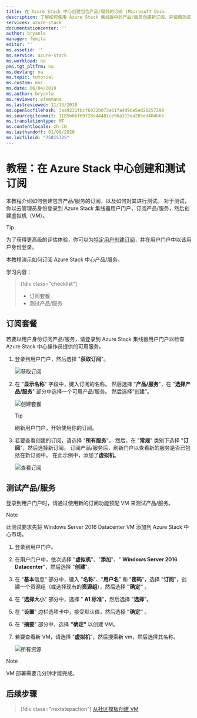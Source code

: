 ```yaml
---
title: 在 Azure Stack 中心创建包含产品/服务的订阅 |Microsoft Docs
description: 了解如何使用 Azure Stack 集线器中的产品/服务创建新订阅，并使用测试 VM 测试产品/服务。
services: azure-stack
documentationcenter: ''
author: bryanla
manager: femila
editor: ''
ms.assetid: ''
ms.service: azure-stack
ms.workload: na
pms.tgt_pltfrm: na
ms.devlang: na
ms.topic: tutorial
ms.custom: mvc
ms.date: 06/04/2019
ms.author: bryanla
ms.reviewer: efemmano
ms.lastreviewed: 11/13/2018
ms.openlocfilehash: 3aa9231fbcf6032b073a61fa4d96e5ed20257290
ms.sourcegitcommit: 1185b66f69f28e44481ce96a315ea285ed404b66
ms.translationtype: MT
ms.contentlocale: zh-CN
ms.lasthandoff: 01/09/2020
ms.locfileid: "75815725"
---
```

# <a name="tutorial-create-and-test-a-subscription-in-azure-stack-hub"></a>教程：在 Azure Stack 中心创建和测试订阅

本教程介绍如何创建包含产品/服务的订阅，以及如何对其进行测试。 对于测试，你以云管理员身份登录到 Azure Stack 集线器用户门户，订阅产品/服务，然后创建虚拟机（VM）。

> [!TIP]
> 为了获得更高级的评估体验，你可以为[特定用户创建订阅](../operator/azure-stack-subscribe-plan-provision-vm.md#create-a-subscription-as-a-cloud-operator)，并在用户门户中以该用户身份登录。

本教程演示如何订阅 Azure Stack 中心产品/服务。

学习内容：

> [!div class="checklist"]
> * 订阅套餐 
> * 测试产品/服务

## <a name="subscribe-to-an-offer"></a>订阅套餐

若要以用户身份订阅产品/服务，请登录到 Azure Stack 集线器用户门户以检查 Azure Stack 中心操作员提供的可用服务。

1. 登录到用户门户，然后选择 "**获取订阅**"。

   ![获取订阅](media/azure-stack-subscribe-services/get-subscription.png)

2. 在 "**显示名称**" 字段中，键入订阅的名称。 然后选择 "**产品/服务**"，在 "**选择产品/服务**" 部分中选择一个可用产品/服务。 然后选择“创建”。

   ![创建套餐](media/azure-stack-subscribe-services/create-subscription.png)

   > [!TIP]
   > 刷新用户门户，开始使用你的订阅。

3. 若要查看创建的订阅，请选择 "**所有服务**"。 然后，在 "**常规**" 类别下选择 "**订阅**"，然后选择新订阅。 订阅产品/服务后，刷新门户以查看新的服务是否已包括在新订阅中。 在此示例中，添加了**虚拟机**。

   ![查看订阅](media/azure-stack-subscribe-services/view-subscription.png)

## <a name="test-the-offer"></a>测试产品/服务

登录到用户门户时，请通过使用新的订阅功能预配 VM 来测试产品/服务。

> [!NOTE]
> 此测试要求先将 Windows Server 2016 Datacenter VM 添加到 Azure Stack 中心市场。

1. 登录到用户门户。

2. 在用户门户中，依次选择 "**虚拟机**"、"**添加**"、" **Windows Server 2016 Datacenter**"，然后选择 "**创建**"。

3. 在 "**基本**信息" 部分中，键入 "**名称**"、"**用户名**" 和 "**密码**"，选择 "**订阅**"，创建一个资源组（或选择现有的**资源组**），然后选择 **"确定"** 。

4. 在 "**选择大小**" 部分中，选择 " **A1 标准**"，然后选择 "**选择**"。  

5. 在 "**设置**" 边栏选项卡中，接受默认值，然后选择 **"确定"** 。

6. 在 "**摘要**" 部分中，选择 **"确定"** 以创建 VM。  

7. 若要查看新 VM，请选择 "**虚拟机**"，然后搜索新 vm，然后选择其名称。

    ![所有资源](media/azure-stack-subscribe-services/view-vm.png)

> [!NOTE]
> VM 部署需要几分钟才能完成。

## <a name="next-steps"></a>后续步骤

> [!div class="nextstepaction"]
> [从社区模板创建 VM](azure-stack-create-vm-template.md)

